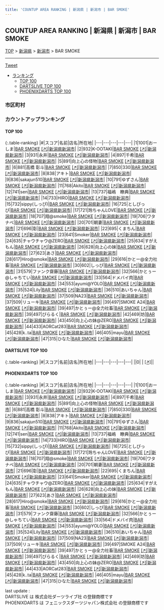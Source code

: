 ```yaml
---
title: 'COUNTUP AREA RANKING | 新潟県 | 新潟市 | BAR SMOKE'
---
```

## COUNTUP AREA RANKING | 新潟県 | 新潟市 | BAR SMOKE

[TOP](/darts/rank/) > [新潟県](/darts/rank/新潟県/) > [新潟市](/darts/rank/新潟県/新潟市/) > BAR SMOKE

___

<a href="https://twitter.com/share?ref_src=twsrc%5Etfw" data-text="COUNTUP AREA RANKING | 新潟県新潟市BAR SMOKE" class="twitter-share-button" data-hashtags="DARTSLIVE,PHOENIXDARTS,darts,ダーツ" data-show-count="false">Tweet</a>

* [ランキング](#カウントアップランキング)
    * [TOP 100](#top-100)
    * [DARTSLIVE TOP 100](#dartslive-top-100)
    * [PHOENIXDARTS TOP 100](#phoenixdarts-top-100)

### 市区町村

<ul>

</ul>

### カウントアップランキング

#### TOP 100



{:.table-ranking}
|#|スコア|名前|店名|所在地|
|---|---|---|---|---|
|1|1001|<span class="rank-name-pd">おーしま</span>|<a href="/darts/rank/shops/79401.html">BAR SMOKE</a> <a href="https://vs.phoenixdarts.com/jp/shop/shopDetailInfo/s_79401?s_seq=79401">[↗]</a>|<a href="/darts/rank/新潟県/新潟市">新潟県新潟市</a>|
|2|932|<span class="rank-name-pd">K-OOTAKI</span>|<a href="/darts/rank/shops/79401.html">BAR SMOKE</a> <a href="https://vs.phoenixdarts.com/jp/shop/shopDetailInfo/s_79401?s_seq=79401">[↗]</a>|<a href="/darts/rank/新潟県/新潟市">新潟県新潟市</a>|
|3|931|<span class="rank-name-pd">永井</span>|<a href="/darts/rank/shops/79401.html">BAR SMOKE</a> <a href="https://vs.phoenixdarts.com/jp/shop/shopDetailInfo/s_79401?s_seq=79401">[↗]</a>|<a href="/darts/rank/新潟県/新潟市">新潟県新潟市</a>|
|4|897|<span class="rank-name-pd">千希</span>|<a href="/darts/rank/shops/79401.html">BAR SMOKE</a> <a href="https://vs.phoenixdarts.com/jp/shop/shopDetailInfo/s_79401?s_seq=79401">[↗]</a>|<a href="/darts/rank/新潟県/新潟市">新潟県新潟市</a>|
|5|891|<span class="rank-name-pd">向上心の怪物</span>|<a href="/darts/rank/shops/79401.html">BAR SMOKE</a> <a href="https://vs.phoenixdarts.com/jp/shop/shopDetailInfo/s_79401?s_seq=79401">[↗]</a>|<a href="/darts/rank/新潟県/新潟市">新潟県新潟市</a>|
|6|881|<span class="rank-name-pd"><span class="pro-icon-pd"></span>高橋 彰斗</span>|<a href="/darts/rank/shops/79401.html">BAR SMOKE</a> <a href="https://vs.phoenixdarts.com/jp/shop/shopDetailInfo/s_79401?s_seq=79401">[↗]</a>|<a href="/darts/rank/新潟県/新潟市">新潟県新潟市</a>|
|7|850|<span class="rank-name-pd">330</span>|<a href="/darts/rank/shops/79401.html">BAR SMOKE</a> <a href="https://vs.phoenixdarts.com/jp/shop/shopDetailInfo/s_79401?s_seq=79401">[↗]</a>|<a href="/darts/rank/新潟県/新潟市">新潟県新潟市</a>|
|8|838|<span class="rank-name-pd">アキト</span>|<a href="/darts/rank/shops/79401.html">BAR SMOKE</a> <a href="https://vs.phoenixdarts.com/jp/shop/shopDetailInfo/s_79401?s_seq=79401">[↗]</a>|<a href="/darts/rank/新潟県/新潟市">新潟県新潟市</a>|
|9|836|<span class="rank-name-pd">sakajun510</span>|<a href="/darts/rank/shops/79401.html">BAR SMOKE</a> <a href="https://vs.phoenixdarts.com/jp/shop/shopDetailInfo/s_79401?s_seq=79401">[↗]</a>|<a href="/darts/rank/新潟県/新潟市">新潟県新潟市</a>|
|10|791|<span class="rank-name-pd">ゆずさん</span>|<a href="/darts/rank/shops/79401.html">BAR SMOKE</a> <a href="https://vs.phoenixdarts.com/jp/shop/shopDetailInfo/s_79401?s_seq=79401">[↗]</a>|<a href="/darts/rank/新潟県/新潟市">新潟県新潟市</a>|
|11|768|<span class="rank-name-pd">Akito</span>|<a href="/darts/rank/shops/79401.html">BAR SMOKE</a> <a href="https://vs.phoenixdarts.com/jp/shop/shopDetailInfo/s_79401?s_seq=79401">[↗]</a>|<a href="/darts/rank/新潟県/新潟市">新潟県新潟市</a>|
|12|741|<span class="rank-name-pd">sen</span>|<a href="/darts/rank/shops/79401.html">BAR SMOKE</a> <a href="https://vs.phoenixdarts.com/jp/shop/shopDetailInfo/s_79401?s_seq=79401">[↗]</a>|<a href="/darts/rank/新潟県/新潟市">新潟県新潟市</a>|
|13|737|<span class="rank-name-pd">福嶋　瞭典</span>|<a href="/darts/rank/shops/79401.html">BAR SMOKE</a> <a href="https://vs.phoenixdarts.com/jp/shop/shopDetailInfo/s_79401?s_seq=79401">[↗]</a>|<a href="/darts/rank/新潟県/新潟市">新潟県新潟市</a>|
|14|733|<span class="rank-name-pd">HIRO</span>|<a href="/darts/rank/shops/79401.html">BAR SMOKE</a> <a href="https://vs.phoenixdarts.com/jp/shop/shopDetailInfo/s_79401?s_seq=79401">[↗]</a>|<a href="/darts/rank/新潟県/新潟市">新潟県新潟市</a>|
|15|732|<span class="rank-name-pd">sippy(しっぴ)</span>|<a href="/darts/rank/shops/79401.html">BAR SMOKE</a> <a href="https://vs.phoenixdarts.com/jp/shop/shopDetailInfo/s_79401?s_seq=79401">[↗]</a>|<a href="/darts/rank/新潟県/新潟市">新潟県新潟市</a>|
|16|725|<span class="rank-name-pd">としぴっぴ</span>|<a href="/darts/rank/shops/79401.html">BAR SMOKE</a> <a href="https://vs.phoenixdarts.com/jp/shop/shopDetailInfo/s_79401?s_seq=79401">[↗]</a>|<a href="/darts/rank/新潟県/新潟市">新潟県新潟市</a>|
|17|721|<span class="rank-name-pd">玲ちゃんLOVE</span>|<a href="/darts/rank/shops/79401.html">BAR SMOKE</a> <a href="https://vs.phoenixdarts.com/jp/shop/shopDetailInfo/s_79401?s_seq=79401">[↗]</a>|<a href="/darts/rank/新潟県/新潟市">新潟県新潟市</a>|
|18|707|<span class="rank-name-pd">翔@smoke</span>|<a href="/darts/rank/shops/79401.html">BAR SMOKE</a> <a href="https://vs.phoenixdarts.com/jp/shop/shopDetailInfo/s_79401?s_seq=79401">[↗]</a>|<a href="/darts/rank/新潟県/新潟市">新潟県新潟市</a>|
|19|706|<span class="rank-name-pd">ワタナベ</span>|<a href="/darts/rank/shops/79401.html">BAR SMOKE</a> <a href="https://vs.phoenixdarts.com/jp/shop/shopDetailInfo/s_79401?s_seq=79401">[↗]</a>|<a href="/darts/rank/新潟県/新潟市">新潟県新潟市</a>|
|20|701|<span class="rank-name-pd">朝妻</span>|<a href="/darts/rank/shops/79401.html">BAR SMOKE</a> <a href="https://vs.phoenixdarts.com/jp/shop/shopDetailInfo/s_79401?s_seq=79401">[↗]</a>|<a href="/darts/rank/新潟県/新潟市">新潟県新潟市</a>|
|21|696|<span class="rank-name-pd">彰</span>|<a href="/darts/rank/shops/79401.html">BAR SMOKE</a> <a href="https://vs.phoenixdarts.com/jp/shop/shopDetailInfo/s_79401?s_seq=79401">[↗]</a>|<a href="/darts/rank/新潟県/新潟市">新潟県新潟市</a>|
|22|695|<span class="rank-name-pd">くまちん</span>|<a href="/darts/rank/shops/79401.html">BAR SMOKE</a> <a href="https://vs.phoenixdarts.com/jp/shop/shopDetailInfo/s_79401?s_seq=79401">[↗]</a>|<a href="/darts/rank/新潟県/新潟市">新潟県新潟市</a>|
|23|641|<span class="rank-name-pd">Smoker</span>|<a href="/darts/rank/shops/79401.html">BAR SMOKE</a> <a href="https://vs.phoenixdarts.com/jp/shop/shopDetailInfo/s_79401?s_seq=79401">[↗]</a>|<a href="/darts/rank/新潟県/新潟市">新潟県新潟市</a>|
|24|635|<span class="rank-name-pd">チャウチャウ@ZERO</span>|<a href="/darts/rank/shops/79401.html">BAR SMOKE</a> <a href="https://vs.phoenixdarts.com/jp/shop/shopDetailInfo/s_79401?s_seq=79401">[↗]</a>|<a href="/darts/rank/新潟県/新潟市">新潟県新潟市</a>|
|25|634|<span class="rank-name-pd">すがえもん</span>|<a href="/darts/rank/shops/79401.html">BAR SMOKE</a> <a href="https://vs.phoenixdarts.com/jp/shop/shopDetailInfo/s_79401?s_seq=79401">[↗]</a>|<a href="/darts/rank/新潟県/新潟市">新潟県新潟市</a>|
|26|628|<span class="rank-name-pd">向上心の妹</span>|<a href="/darts/rank/shops/79401.html">BAR SMOKE</a> <a href="https://vs.phoenixdarts.com/jp/shop/shopDetailInfo/s_79401?s_seq=79401">[↗]</a>|<a href="/darts/rank/新潟県/新潟市">新潟県新潟市</a>|
|27|623|<span class="rank-name-pd">あさ</span>|<a href="/darts/rank/shops/79401.html">BAR SMOKE</a> <a href="https://vs.phoenixdarts.com/jp/shop/shopDetailInfo/s_79401?s_seq=79401">[↗]</a>|<a href="/darts/rank/新潟県/新潟市">新潟県新潟市</a>|
|28|617|<span class="rank-name-pd">Hiro@smoke</span>|<a href="/darts/rank/shops/79401.html">BAR SMOKE</a> <a href="https://vs.phoenixdarts.com/jp/shop/shopDetailInfo/s_79401?s_seq=79401">[↗]</a>|<a href="/darts/rank/新潟県/新潟市">新潟県新潟市</a>|
|29|616|<span class="rank-name-pd">かとー@全力社畜</span>|<a href="/darts/rank/shops/79401.html">BAR SMOKE</a> <a href="https://vs.phoenixdarts.com/jp/shop/shopDetailInfo/s_79401?s_seq=79401">[↗]</a>|<a href="/darts/rank/新潟県/新潟市">新潟県新潟市</a>|
|30|602|<span class="rank-name-pd">しっぴ</span>|<a href="/darts/rank/shops/79401.html">BAR SMOKE</a> <a href="https://vs.phoenixdarts.com/jp/shop/shopDetailInfo/s_79401?s_seq=79401">[↗]</a>|<a href="/darts/rank/新潟県/新潟市">新潟県新潟市</a>|
|31|579|<span class="rank-name-pd">ファンク齋藤</span>|<a href="/darts/rank/shops/79401.html">BAR SMOKE</a> <a href="https://vs.phoenixdarts.com/jp/shop/shopDetailInfo/s_79401?s_seq=79401">[↗]</a>|<a href="/darts/rank/新潟県/新潟市">新潟県新潟市</a>|
|32|566|<span class="rank-name-pd">かとぅー@しゃちてい</span>|<a href="/darts/rank/shops/79401.html">BAR SMOKE</a> <a href="https://vs.phoenixdarts.com/jp/shop/shopDetailInfo/s_79401?s_seq=79401">[↗]</a>|<a href="/darts/rank/新潟県/新潟市">新潟県新潟市</a>|
|33|564|<span class="rank-name-pd">ドメバイ肉</span>|<a href="/darts/rank/shops/79401.html">BAR SMOKE</a> <a href="https://vs.phoenixdarts.com/jp/shop/shopDetailInfo/s_79401?s_seq=79401">[↗]</a>|<a href="/darts/rank/新潟県/新潟市">新潟県新潟市</a>|
|34|553|<span class="rank-name-pd">ayumi@YOLO</span>|<a href="/darts/rank/shops/79401.html">BAR SMOKE</a> <a href="https://vs.phoenixdarts.com/jp/shop/shopDetailInfo/s_79401?s_seq=79401">[↗]</a>|<a href="/darts/rank/新潟県/新潟市">新潟県新潟市</a>|
|35|524|<span class="rank-name-pd">Lily</span>|<a href="/darts/rank/shops/79401.html">BAR SMOKE</a> <a href="https://vs.phoenixdarts.com/jp/shop/shopDetailInfo/s_79401?s_seq=79401">[↗]</a>|<a href="/darts/rank/新潟県/新潟市">新潟県新潟市</a>|
|36|510|<span class="rank-name-pd">あいちゃん</span>|<a href="/darts/rank/shops/79401.html">BAR SMOKE</a> <a href="https://vs.phoenixdarts.com/jp/shop/shopDetailInfo/s_79401?s_seq=79401">[↗]</a>|<a href="/darts/rank/新潟県/新潟市">新潟県新潟市</a>|
|37|509|<span class="rank-name-pd">NA23</span>|<a href="/darts/rank/shops/79401.html">BAR SMOKE</a> <a href="https://vs.phoenixdarts.com/jp/shop/shopDetailInfo/s_79401?s_seq=79401">[↗]</a>|<a href="/darts/rank/新潟県/新潟市">新潟県新潟市</a>|
|37|509|<span class="rank-name-pd">リューキ</span>|<a href="/darts/rank/shops/79401.html">BAR SMOKE</a> <a href="https://vs.phoenixdarts.com/jp/shop/shopDetailInfo/s_79401?s_seq=79401">[↗]</a>|<a href="/darts/rank/新潟県/新潟市">新潟県新潟市</a>|
|39|497|<span class="rank-name-pd">SMOKE A24</span>|<a href="/darts/rank/shops/79401.html">BAR SMOKE</a> <a href="https://vs.phoenixdarts.com/jp/shop/shopDetailInfo/s_79401?s_seq=79401">[↗]</a>|<a href="/darts/rank/新潟県/新潟市">新潟県新潟市</a>|
|39|497|<span class="rank-name-pd">かとぅー@全力社畜</span>|<a href="/darts/rank/shops/79401.html">BAR SMOKE</a> <a href="https://vs.phoenixdarts.com/jp/shop/shopDetailInfo/s_79401?s_seq=79401">[↗]</a>|<a href="/darts/rank/新潟県/新潟市">新潟県新潟市</a>|
|39|497|<span class="rank-name-pd">ぴらるく</span>|<a href="/darts/rank/shops/79401.html">BAR SMOKE</a> <a href="https://vs.phoenixdarts.com/jp/shop/shopDetailInfo/s_79401?s_seq=79401">[↗]</a>|<a href="/darts/rank/新潟県/新潟市">新潟県新潟市</a>|
|42|469|<span class="rank-name-pd">坊</span>|<a href="/darts/rank/shops/79401.html">BAR SMOKE</a> <a href="https://vs.phoenixdarts.com/jp/shop/shopDetailInfo/s_79401?s_seq=79401">[↗]</a>|<a href="/darts/rank/新潟県/新潟市">新潟県新潟市</a>|
|43|450|<span class="rank-name-pd">向上心の妹@ZERO</span>|<a href="/darts/rank/shops/79401.html">BAR SMOKE</a> <a href="https://vs.phoenixdarts.com/jp/shop/shopDetailInfo/s_79401?s_seq=79401">[↗]</a>|<a href="/darts/rank/新潟県/新潟市">新潟県新潟市</a>|
|44|433|<span class="rank-name-pd">AORCat283</span>|<a href="/darts/rank/shops/79401.html">BAR SMOKE</a> <a href="https://vs.phoenixdarts.com/jp/shop/shopDetailInfo/s_79401?s_seq=79401">[↗]</a>|<a href="/darts/rank/新潟県/新潟市">新潟県新潟市</a>|
|45|428|<span class="rank-name-pd">k..ta</span>|<a href="/darts/rank/shops/79401.html">BAR SMOKE</a> <a href="https://vs.phoenixdarts.com/jp/shop/shopDetailInfo/s_79401?s_seq=79401">[↗]</a>|<a href="/darts/rank/新潟県/新潟市">新潟県新潟市</a>|
|46|405|<span class="rank-name-pd">mayu</span>|<a href="/darts/rank/shops/79401.html">BAR SMOKE</a> <a href="https://vs.phoenixdarts.com/jp/shop/shopDetailInfo/s_79401?s_seq=79401">[↗]</a>|<a href="/darts/rank/新潟県/新潟市">新潟県新潟市</a>|
|47|315|<span class="rank-name-pd">ひなた</span>|<a href="/darts/rank/shops/79401.html">BAR SMOKE</a> <a href="https://vs.phoenixdarts.com/jp/shop/shopDetailInfo/s_79401?s_seq=79401">[↗]</a>|<a href="/darts/rank/新潟県/新潟市">新潟県新潟市</a>|


#### DARTSLIVE TOP 100



{:.table-ranking}
|#|スコア|名前|店名|所在地|
|---|---|---|---|---|
||0|<span class="rank-name-dl"> </span>|<a href="/darts/rank/shops/.html"></a> <a href="">[↗]</a>|<a href="/darts/rank//"></a>|


#### PHOENIXDARTS TOP 100



{:.table-ranking}
|#|スコア|名前|店名|所在地|
|---|---|---|---|---|
|1|1001|<span class="rank-name-pd">おーしま</span>|<a href="/darts/rank/shops/79401.html">BAR SMOKE</a> <a href="https://vs.phoenixdarts.com/jp/shop/shopDetailInfo/s_79401?s_seq=79401">[↗]</a>|<a href="/darts/rank/新潟県/新潟市">新潟県新潟市</a>|
|2|932|<span class="rank-name-pd">K-OOTAKI</span>|<a href="/darts/rank/shops/79401.html">BAR SMOKE</a> <a href="https://vs.phoenixdarts.com/jp/shop/shopDetailInfo/s_79401?s_seq=79401">[↗]</a>|<a href="/darts/rank/新潟県/新潟市">新潟県新潟市</a>|
|3|931|<span class="rank-name-pd">永井</span>|<a href="/darts/rank/shops/79401.html">BAR SMOKE</a> <a href="https://vs.phoenixdarts.com/jp/shop/shopDetailInfo/s_79401?s_seq=79401">[↗]</a>|<a href="/darts/rank/新潟県/新潟市">新潟県新潟市</a>|
|4|897|<span class="rank-name-pd">千希</span>|<a href="/darts/rank/shops/79401.html">BAR SMOKE</a> <a href="https://vs.phoenixdarts.com/jp/shop/shopDetailInfo/s_79401?s_seq=79401">[↗]</a>|<a href="/darts/rank/新潟県/新潟市">新潟県新潟市</a>|
|5|891|<span class="rank-name-pd">向上心の怪物</span>|<a href="/darts/rank/shops/79401.html">BAR SMOKE</a> <a href="https://vs.phoenixdarts.com/jp/shop/shopDetailInfo/s_79401?s_seq=79401">[↗]</a>|<a href="/darts/rank/新潟県/新潟市">新潟県新潟市</a>|
|6|881|<span class="rank-name-pd"><span class="pro-icon-pd"></span>高橋 彰斗</span>|<a href="/darts/rank/shops/79401.html">BAR SMOKE</a> <a href="https://vs.phoenixdarts.com/jp/shop/shopDetailInfo/s_79401?s_seq=79401">[↗]</a>|<a href="/darts/rank/新潟県/新潟市">新潟県新潟市</a>|
|7|850|<span class="rank-name-pd">330</span>|<a href="/darts/rank/shops/79401.html">BAR SMOKE</a> <a href="https://vs.phoenixdarts.com/jp/shop/shopDetailInfo/s_79401?s_seq=79401">[↗]</a>|<a href="/darts/rank/新潟県/新潟市">新潟県新潟市</a>|
|8|838|<span class="rank-name-pd">アキト</span>|<a href="/darts/rank/shops/79401.html">BAR SMOKE</a> <a href="https://vs.phoenixdarts.com/jp/shop/shopDetailInfo/s_79401?s_seq=79401">[↗]</a>|<a href="/darts/rank/新潟県/新潟市">新潟県新潟市</a>|
|9|836|<span class="rank-name-pd">sakajun510</span>|<a href="/darts/rank/shops/79401.html">BAR SMOKE</a> <a href="https://vs.phoenixdarts.com/jp/shop/shopDetailInfo/s_79401?s_seq=79401">[↗]</a>|<a href="/darts/rank/新潟県/新潟市">新潟県新潟市</a>|
|10|791|<span class="rank-name-pd">ゆずさん</span>|<a href="/darts/rank/shops/79401.html">BAR SMOKE</a> <a href="https://vs.phoenixdarts.com/jp/shop/shopDetailInfo/s_79401?s_seq=79401">[↗]</a>|<a href="/darts/rank/新潟県/新潟市">新潟県新潟市</a>|
|11|768|<span class="rank-name-pd">Akito</span>|<a href="/darts/rank/shops/79401.html">BAR SMOKE</a> <a href="https://vs.phoenixdarts.com/jp/shop/shopDetailInfo/s_79401?s_seq=79401">[↗]</a>|<a href="/darts/rank/新潟県/新潟市">新潟県新潟市</a>|
|12|741|<span class="rank-name-pd">sen</span>|<a href="/darts/rank/shops/79401.html">BAR SMOKE</a> <a href="https://vs.phoenixdarts.com/jp/shop/shopDetailInfo/s_79401?s_seq=79401">[↗]</a>|<a href="/darts/rank/新潟県/新潟市">新潟県新潟市</a>|
|13|737|<span class="rank-name-pd">福嶋　瞭典</span>|<a href="/darts/rank/shops/79401.html">BAR SMOKE</a> <a href="https://vs.phoenixdarts.com/jp/shop/shopDetailInfo/s_79401?s_seq=79401">[↗]</a>|<a href="/darts/rank/新潟県/新潟市">新潟県新潟市</a>|
|14|733|<span class="rank-name-pd">HIRO</span>|<a href="/darts/rank/shops/79401.html">BAR SMOKE</a> <a href="https://vs.phoenixdarts.com/jp/shop/shopDetailInfo/s_79401?s_seq=79401">[↗]</a>|<a href="/darts/rank/新潟県/新潟市">新潟県新潟市</a>|
|15|732|<span class="rank-name-pd">sippy(しっぴ)</span>|<a href="/darts/rank/shops/79401.html">BAR SMOKE</a> <a href="https://vs.phoenixdarts.com/jp/shop/shopDetailInfo/s_79401?s_seq=79401">[↗]</a>|<a href="/darts/rank/新潟県/新潟市">新潟県新潟市</a>|
|16|725|<span class="rank-name-pd">としぴっぴ</span>|<a href="/darts/rank/shops/79401.html">BAR SMOKE</a> <a href="https://vs.phoenixdarts.com/jp/shop/shopDetailInfo/s_79401?s_seq=79401">[↗]</a>|<a href="/darts/rank/新潟県/新潟市">新潟県新潟市</a>|
|17|721|<span class="rank-name-pd">玲ちゃんLOVE</span>|<a href="/darts/rank/shops/79401.html">BAR SMOKE</a> <a href="https://vs.phoenixdarts.com/jp/shop/shopDetailInfo/s_79401?s_seq=79401">[↗]</a>|<a href="/darts/rank/新潟県/新潟市">新潟県新潟市</a>|
|18|707|<span class="rank-name-pd">翔@smoke</span>|<a href="/darts/rank/shops/79401.html">BAR SMOKE</a> <a href="https://vs.phoenixdarts.com/jp/shop/shopDetailInfo/s_79401?s_seq=79401">[↗]</a>|<a href="/darts/rank/新潟県/新潟市">新潟県新潟市</a>|
|19|706|<span class="rank-name-pd">ワタナベ</span>|<a href="/darts/rank/shops/79401.html">BAR SMOKE</a> <a href="https://vs.phoenixdarts.com/jp/shop/shopDetailInfo/s_79401?s_seq=79401">[↗]</a>|<a href="/darts/rank/新潟県/新潟市">新潟県新潟市</a>|
|20|701|<span class="rank-name-pd">朝妻</span>|<a href="/darts/rank/shops/79401.html">BAR SMOKE</a> <a href="https://vs.phoenixdarts.com/jp/shop/shopDetailInfo/s_79401?s_seq=79401">[↗]</a>|<a href="/darts/rank/新潟県/新潟市">新潟県新潟市</a>|
|21|696|<span class="rank-name-pd">彰</span>|<a href="/darts/rank/shops/79401.html">BAR SMOKE</a> <a href="https://vs.phoenixdarts.com/jp/shop/shopDetailInfo/s_79401?s_seq=79401">[↗]</a>|<a href="/darts/rank/新潟県/新潟市">新潟県新潟市</a>|
|22|695|<span class="rank-name-pd">くまちん</span>|<a href="/darts/rank/shops/79401.html">BAR SMOKE</a> <a href="https://vs.phoenixdarts.com/jp/shop/shopDetailInfo/s_79401?s_seq=79401">[↗]</a>|<a href="/darts/rank/新潟県/新潟市">新潟県新潟市</a>|
|23|641|<span class="rank-name-pd">Smoker</span>|<a href="/darts/rank/shops/79401.html">BAR SMOKE</a> <a href="https://vs.phoenixdarts.com/jp/shop/shopDetailInfo/s_79401?s_seq=79401">[↗]</a>|<a href="/darts/rank/新潟県/新潟市">新潟県新潟市</a>|
|24|635|<span class="rank-name-pd">チャウチャウ@ZERO</span>|<a href="/darts/rank/shops/79401.html">BAR SMOKE</a> <a href="https://vs.phoenixdarts.com/jp/shop/shopDetailInfo/s_79401?s_seq=79401">[↗]</a>|<a href="/darts/rank/新潟県/新潟市">新潟県新潟市</a>|
|25|634|<span class="rank-name-pd">すがえもん</span>|<a href="/darts/rank/shops/79401.html">BAR SMOKE</a> <a href="https://vs.phoenixdarts.com/jp/shop/shopDetailInfo/s_79401?s_seq=79401">[↗]</a>|<a href="/darts/rank/新潟県/新潟市">新潟県新潟市</a>|
|26|628|<span class="rank-name-pd">向上心の妹</span>|<a href="/darts/rank/shops/79401.html">BAR SMOKE</a> <a href="https://vs.phoenixdarts.com/jp/shop/shopDetailInfo/s_79401?s_seq=79401">[↗]</a>|<a href="/darts/rank/新潟県/新潟市">新潟県新潟市</a>|
|27|623|<span class="rank-name-pd">あさ</span>|<a href="/darts/rank/shops/79401.html">BAR SMOKE</a> <a href="https://vs.phoenixdarts.com/jp/shop/shopDetailInfo/s_79401?s_seq=79401">[↗]</a>|<a href="/darts/rank/新潟県/新潟市">新潟県新潟市</a>|
|28|617|<span class="rank-name-pd">Hiro@smoke</span>|<a href="/darts/rank/shops/79401.html">BAR SMOKE</a> <a href="https://vs.phoenixdarts.com/jp/shop/shopDetailInfo/s_79401?s_seq=79401">[↗]</a>|<a href="/darts/rank/新潟県/新潟市">新潟県新潟市</a>|
|29|616|<span class="rank-name-pd">かとー@全力社畜</span>|<a href="/darts/rank/shops/79401.html">BAR SMOKE</a> <a href="https://vs.phoenixdarts.com/jp/shop/shopDetailInfo/s_79401?s_seq=79401">[↗]</a>|<a href="/darts/rank/新潟県/新潟市">新潟県新潟市</a>|
|30|602|<span class="rank-name-pd">しっぴ</span>|<a href="/darts/rank/shops/79401.html">BAR SMOKE</a> <a href="https://vs.phoenixdarts.com/jp/shop/shopDetailInfo/s_79401?s_seq=79401">[↗]</a>|<a href="/darts/rank/新潟県/新潟市">新潟県新潟市</a>|
|31|579|<span class="rank-name-pd">ファンク齋藤</span>|<a href="/darts/rank/shops/79401.html">BAR SMOKE</a> <a href="https://vs.phoenixdarts.com/jp/shop/shopDetailInfo/s_79401?s_seq=79401">[↗]</a>|<a href="/darts/rank/新潟県/新潟市">新潟県新潟市</a>|
|32|566|<span class="rank-name-pd">かとぅー@しゃちてい</span>|<a href="/darts/rank/shops/79401.html">BAR SMOKE</a> <a href="https://vs.phoenixdarts.com/jp/shop/shopDetailInfo/s_79401?s_seq=79401">[↗]</a>|<a href="/darts/rank/新潟県/新潟市">新潟県新潟市</a>|
|33|564|<span class="rank-name-pd">ドメバイ肉</span>|<a href="/darts/rank/shops/79401.html">BAR SMOKE</a> <a href="https://vs.phoenixdarts.com/jp/shop/shopDetailInfo/s_79401?s_seq=79401">[↗]</a>|<a href="/darts/rank/新潟県/新潟市">新潟県新潟市</a>|
|34|553|<span class="rank-name-pd">ayumi@YOLO</span>|<a href="/darts/rank/shops/79401.html">BAR SMOKE</a> <a href="https://vs.phoenixdarts.com/jp/shop/shopDetailInfo/s_79401?s_seq=79401">[↗]</a>|<a href="/darts/rank/新潟県/新潟市">新潟県新潟市</a>|
|35|524|<span class="rank-name-pd">Lily</span>|<a href="/darts/rank/shops/79401.html">BAR SMOKE</a> <a href="https://vs.phoenixdarts.com/jp/shop/shopDetailInfo/s_79401?s_seq=79401">[↗]</a>|<a href="/darts/rank/新潟県/新潟市">新潟県新潟市</a>|
|36|510|<span class="rank-name-pd">あいちゃん</span>|<a href="/darts/rank/shops/79401.html">BAR SMOKE</a> <a href="https://vs.phoenixdarts.com/jp/shop/shopDetailInfo/s_79401?s_seq=79401">[↗]</a>|<a href="/darts/rank/新潟県/新潟市">新潟県新潟市</a>|
|37|509|<span class="rank-name-pd">NA23</span>|<a href="/darts/rank/shops/79401.html">BAR SMOKE</a> <a href="https://vs.phoenixdarts.com/jp/shop/shopDetailInfo/s_79401?s_seq=79401">[↗]</a>|<a href="/darts/rank/新潟県/新潟市">新潟県新潟市</a>|
|37|509|<span class="rank-name-pd">リューキ</span>|<a href="/darts/rank/shops/79401.html">BAR SMOKE</a> <a href="https://vs.phoenixdarts.com/jp/shop/shopDetailInfo/s_79401?s_seq=79401">[↗]</a>|<a href="/darts/rank/新潟県/新潟市">新潟県新潟市</a>|
|39|497|<span class="rank-name-pd">SMOKE A24</span>|<a href="/darts/rank/shops/79401.html">BAR SMOKE</a> <a href="https://vs.phoenixdarts.com/jp/shop/shopDetailInfo/s_79401?s_seq=79401">[↗]</a>|<a href="/darts/rank/新潟県/新潟市">新潟県新潟市</a>|
|39|497|<span class="rank-name-pd">かとぅー@全力社畜</span>|<a href="/darts/rank/shops/79401.html">BAR SMOKE</a> <a href="https://vs.phoenixdarts.com/jp/shop/shopDetailInfo/s_79401?s_seq=79401">[↗]</a>|<a href="/darts/rank/新潟県/新潟市">新潟県新潟市</a>|
|39|497|<span class="rank-name-pd">ぴらるく</span>|<a href="/darts/rank/shops/79401.html">BAR SMOKE</a> <a href="https://vs.phoenixdarts.com/jp/shop/shopDetailInfo/s_79401?s_seq=79401">[↗]</a>|<a href="/darts/rank/新潟県/新潟市">新潟県新潟市</a>|
|42|469|<span class="rank-name-pd">坊</span>|<a href="/darts/rank/shops/79401.html">BAR SMOKE</a> <a href="https://vs.phoenixdarts.com/jp/shop/shopDetailInfo/s_79401?s_seq=79401">[↗]</a>|<a href="/darts/rank/新潟県/新潟市">新潟県新潟市</a>|
|43|450|<span class="rank-name-pd">向上心の妹@ZERO</span>|<a href="/darts/rank/shops/79401.html">BAR SMOKE</a> <a href="https://vs.phoenixdarts.com/jp/shop/shopDetailInfo/s_79401?s_seq=79401">[↗]</a>|<a href="/darts/rank/新潟県/新潟市">新潟県新潟市</a>|
|44|433|<span class="rank-name-pd">AORCat283</span>|<a href="/darts/rank/shops/79401.html">BAR SMOKE</a> <a href="https://vs.phoenixdarts.com/jp/shop/shopDetailInfo/s_79401?s_seq=79401">[↗]</a>|<a href="/darts/rank/新潟県/新潟市">新潟県新潟市</a>|
|45|428|<span class="rank-name-pd">k..ta</span>|<a href="/darts/rank/shops/79401.html">BAR SMOKE</a> <a href="https://vs.phoenixdarts.com/jp/shop/shopDetailInfo/s_79401?s_seq=79401">[↗]</a>|<a href="/darts/rank/新潟県/新潟市">新潟県新潟市</a>|
|46|405|<span class="rank-name-pd">mayu</span>|<a href="/darts/rank/shops/79401.html">BAR SMOKE</a> <a href="https://vs.phoenixdarts.com/jp/shop/shopDetailInfo/s_79401?s_seq=79401">[↗]</a>|<a href="/darts/rank/新潟県/新潟市">新潟県新潟市</a>|
|47|315|<span class="rank-name-pd">ひなた</span>|<a href="/darts/rank/shops/79401.html">BAR SMOKE</a> <a href="https://vs.phoenixdarts.com/jp/shop/shopDetailInfo/s_79401?s_seq=79401">[↗]</a>|<a href="/darts/rank/新潟県/新潟市">新潟県新潟市</a>|


<div class="footer border-top border-gray-light mt-5 pt-3 text-right text-gray">
    last update : <span style="font-weight: italic" id="foot_last_modified"></span><br />
    DARTSLIVE は 株式会社ダーツライブ社 の登録商標です<br />
    PHOENIXDARTS は フェニックスダーツジャパン株式会社 の登録商標です<br />
</div>

<script src="https://cdnjs.cloudflare.com/ajax/libs/jquery.tablesorter/2.31.3/js/jquery.tablesorter.min.js" integrity="sha512-qzgd5cYSZcosqpzpn7zF2ZId8f/8CHmFKZ8j7mU4OUXTNRd5g+ZHBPsgKEwoqxCtdQvExE5LprwwPAgoicguNg==" crossorigin="anonymous" referrerpolicy="no-referrer"></script>
<link rel="stylesheet" href="https://cdnjs.cloudflare.com/ajax/libs/jquery.tablesorter/2.31.3/css/theme.default.min.css" integrity="sha512-wghhOJkjQX0Lh3NSWvNKeZ0ZpNn+SPVXX1Qyc9OCaogADktxrBiBdKGDoqVUOyhStvMBmJQ8ZdMHiR3wuEq8+w==" crossorigin="anonymous" referrerpolicy="no-referrer" />
<script>
$(function() {
    $(".table-ranking").tablesorter({sortList:[[0, 0]]});
    $("#foot_last_modified").text(formatDate(new Date(document.lastModified), 'yyyy-MM-dd HH:mm:ss'));
});
</script>

<script async src="https://platform.twitter.com/widgets.js" charset="utf-8"></script>